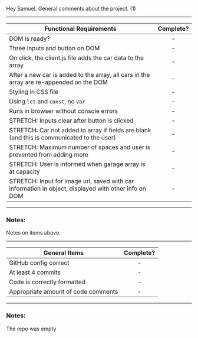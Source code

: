 Hey Samuel. General comments about the project. (1)

---

| Functional Requirements                                                                              | Complete? |
| ---------------------------------------------------------------------------------------------------- | :-------: |
| DOM is ready?                                                                                        |     -     |
| Three inputs and button on DOM                                                                       |     -     |
| On click, the client.js file adds the car data to the array                                          |     -     |
| After a new car is added to the array, all cars in the array are re-appended on the DOM              |     -     |
| Styling in CSS file                                                                                  |     -     |
| Using `let` and `const`, no `var`                                                                    |     -     |
| Runs in browser without console errors                                                               |     -     |
| STRETCH: Inputs clear after button is clicked                                                        |     -     |
| STRETCH: Car not added to array if fields are blank (and this is communicated to the user)           |     -     |
| STRETCH: Maximum number of spaces and user is prevented from adding more                             |     -     |
| STRETCH: User is informed when garage array is at capacity                                           |     -     |
| STRETCH: Input for image url, saved with car information in object, displayed with other info on DOM |     -     |

---

### Notes:

Notes on items above.

---

| General Items                       | Complete? |
| ----------------------------------- | :-------: |
| GitHub config correct               |     -     |
| At least 4 commits                  |     -     |
| Code is correctly formatted         |     -     |
| Appropriate amount of code comments |     -     |

---

### Notes:

The repo was empty
